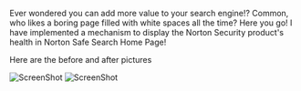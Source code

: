 Ever wondered you can add more value to your search engine!?
Common, who likes a boring page filled with white spaces all the time?
Here you go! 
I have implemented a mechanism to display the Norton Security product's health in Norton Safe Search Home Page!

Here are the before and after pictures 

![ScreenShot](https://raw.github.com/SlickHackz/Norton-Report-on-Web/SafeSeachHomePage/Norton-Report-on-Web.jpg)
![ScreenShot](https://raw.github.com/SlickHackz/Norton-Report-on-Web/SafeSeachHomePage/Norton-Web.jpg)
